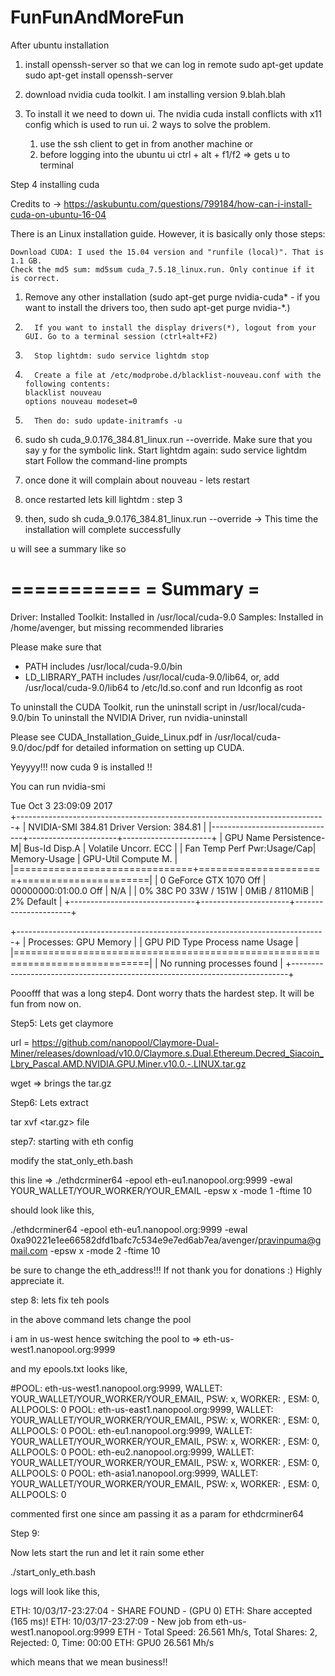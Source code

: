 # FunFunAndMoreFun

After ubuntu installation

1. install openssh-server so that we can log in remote
sudo apt-get update
sudo apt-get install openssh-server

2. download nvidia cuda toolkit. I am installing version 9.blah.blah

3. To install it we need to down ui. The nvidia cuda install conflicts with x11 config which is used to run ui.
	2 ways to solve the problem. 
	1. use the ssh client to get in from another machine or
	2. before logging into the ubuntu ui ctrl + alt + f1/f2 => gets u to terminal

Step 4 installing cuda

Credits to -> https://askubuntu.com/questions/799184/how-can-i-install-cuda-on-ubuntu-16-04

There is an Linux installation guide. However, it is basically only those steps:

    Download CUDA: I used the 15.04 version and "runfile (local)". That is 1.1 GB.
    Check the md5 sum: md5sum cuda_7.5.18_linux.run. Only continue if it is correct.
 1.   Remove any other installation (sudo apt-get purge nvidia-cuda* - if you want to install the drivers too, then sudo apt-get purge nvidia-*.)
 2.       If you want to install the display drivers(*), logout from your GUI. Go to a terminal session (ctrl+alt+F2)
 3.       Stop lightdm: sudo service lightdm stop
 4.       Create a file at /etc/modprobe.d/blacklist-nouveau.conf with the following contents: 
		blacklist nouveau
		options nouveau modeset=0
 5.       Then do: sudo update-initramfs -u
 6.   sudo sh cuda_9.0.176_384.81_linux.run --override. Make sure that you say y for the symbolic link.
        Start lightdm again: sudo service lightdm start
    Follow the command-line prompts
 7. once done it will complain about nouveau - lets restart

 8.  once restarted lets kill lightdm : step 3
 9.  then, sudo sh cuda_9.0.176_384.81_linux.run --override -> This time the installation will complete successfully

u will see a summary like so

===========
= Summary =
===========

Driver:   Installed
Toolkit:  Installed in /usr/local/cuda-9.0
Samples:  Installed in /home/avenger, but missing recommended libraries

Please make sure that
 -   PATH includes /usr/local/cuda-9.0/bin
 -   LD_LIBRARY_PATH includes /usr/local/cuda-9.0/lib64, or, add /usr/local/cuda-9.0/lib64 to /etc/ld.so.conf and run ldconfig as root

To uninstall the CUDA Toolkit, run the uninstall script in /usr/local/cuda-9.0/bin
To uninstall the NVIDIA Driver, run nvidia-uninstall

Please see CUDA_Installation_Guide_Linux.pdf in /usr/local/cuda-9.0/doc/pdf for detailed information on setting up CUDA.

Yeyyyy!!! now cuda 9 is installed !!

You can run nvidia-smi 

Tue Oct  3 23:09:09 2017       
+-----------------------------------------------------------------------------+
| NVIDIA-SMI 384.81                 Driver Version: 384.81                    |
|-------------------------------+----------------------+----------------------+
| GPU  Name        Persistence-M| Bus-Id        Disp.A | Volatile Uncorr. ECC |
| Fan  Temp  Perf  Pwr:Usage/Cap|         Memory-Usage | GPU-Util  Compute M. |
|===============================+======================+======================|
|   0  GeForce GTX 1070    Off  | 00000000:01:00.0 Off |                  N/A |
|  0%   38C    P0    33W / 151W |      0MiB /  8110MiB |      2%      Default |
+-------------------------------+----------------------+----------------------+
                                                                               
+-----------------------------------------------------------------------------+
| Processes:                                                       GPU Memory |
|  GPU       PID   Type   Process name                             Usage      |
|=============================================================================|
|  No running processes found                                                 |
+-----------------------------------------------------------------------------+



Pooofff that was a long step4. Dont worry thats the hardest step. It will be fun from now on.

Step5: Lets get claymore

url = https://github.com/nanopool/Claymore-Dual-Miner/releases/download/v10.0/Claymore.s.Dual.Ethereum.Decred_Siacoin_Lbry_Pascal.AMD.NVIDIA.GPU.Miner.v10.0.-.LINUX.tar.gz

wget <url> => brings the tar.gz

Step6: Lets extract

tar xvf <tar.gz> file

step7: starting with eth config

modify the stat_only_eth.bash 

this line => ./ethdcrminer64 -epool eth-eu1.nanopool.org:9999 -ewal YOUR_WALLET/YOUR_WORKER/YOUR_EMAIL -epsw x -mode 1 -ftime 10 

should look like this,

./ethdcrminer64 -epool eth-eu1.nanopool.org:9999 -ewal 0xa90221e1ee66582dfd1bafc7c534e9e7ed6ab7ea/avenger/pravinpuma@gmail.com -epsw x -mode 2 -ftime 10

be sure to change the eth_address!!! If not thank you for donations :) Highly appreciate it.


step 8: lets fix teh pools

in the above command lets change the pool

i am in us-west hence switching the pool to => eth-us-west1.nanopool.org:9999

and my epools.txt looks like,

#POOL: eth-us-west1.nanopool.org:9999, WALLET: YOUR_WALLET/YOUR_WORKER/YOUR_EMAIL, PSW: x, WORKER: , ESM: 0, ALLPOOLS: 0
POOL: eth-us-east1.nanopool.org:9999, WALLET: YOUR_WALLET/YOUR_WORKER/YOUR_EMAIL, PSW: x, WORKER: , ESM: 0, ALLPOOLS: 0
POOL: eth-eu1.nanopool.org:9999, WALLET: YOUR_WALLET/YOUR_WORKER/YOUR_EMAIL, PSW: x, WORKER: , ESM: 0, ALLPOOLS: 0
POOL: eth-eu2.nanopool.org:9999, WALLET: YOUR_WALLET/YOUR_WORKER/YOUR_EMAIL, PSW: x, WORKER: , ESM: 0, ALLPOOLS: 0
POOL: eth-asia1.nanopool.org:9999, WALLET: YOUR_WALLET/YOUR_WORKER/YOUR_EMAIL, PSW: x, WORKER: , ESM: 0, ALLPOOLS: 0

commented first one since am passing it as a param for ethdcrminer64


Step 9:

Now lets start the run and let it rain some ether

./start_only_eth.bash 

logs will look like this,

ETH: 10/03/17-23:27:04 - SHARE FOUND - (GPU 0)
ETH: Share accepted (165 ms)!
ETH: 10/03/17-23:27:09 - New job from eth-us-west1.nanopool.org:9999
ETH - Total Speed: 26.561 Mh/s, Total Shares: 2, Rejected: 0, Time: 00:00
ETH: GPU0 26.561 Mh/s

which means that we mean business!!


